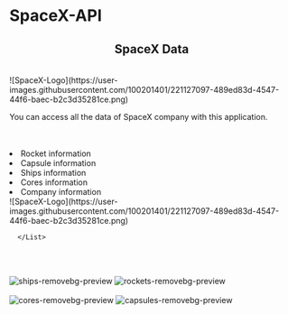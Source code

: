 # SpaceX-API

<div align="center"><h2>SpaceX Data</h2> </div>
  <br>
![SpaceX-Logo](https://user-images.githubusercontent.com/100201401/221127097-489ed83d-4547-44f6-baec-b2c3d35281ce.png)

<p>You can access all the data of SpaceX company with this application.</p>
 <br>
      <br>
  
  <List>
        <li>Rocket information</li>
        <li>Capsule information</li>
        <li>Ships information</li>
        <li>Cores information</li>
        <li>Company information</li>
        <liRecently sent rockets and results.</li>![SpaceX-Logo](https://user-images.githubusercontent.com/100201401/221127097-489ed83d-4547-44f6-baec-b2c3d35281ce.png)

      </List>
 <br>
      <br>


![ships-removebg-preview](https://user-images.githubusercontent.com/100201401/221126622-260490c8-9c85-4186-84f8-99c339d6e00f.png)
![rockets-removebg-preview](https://user-images.githubusercontent.com/100201401/221126677-be50232f-49ea-490d-91be-b1f50c575931.png)
<br>
<br>
![cores-removebg-preview](https://user-images.githubusercontent.com/100201401/221126694-b4d6fdf0-00fa-4eb1-aa70-a82a6ad3552f.png)
![capsules-removebg-preview](https://user-images.githubusercontent.com/100201401/221126707-256b3736-ab04-4d08-b82b-23dc9a53d36a.png)
